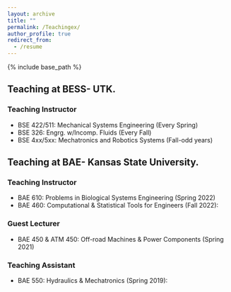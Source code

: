 ```yaml
---
layout: archive
title: ""
permalink: /Teachingex/
author_profile: true
redirect_from:
  - /resume
---
```


{% include base_path %}

## Teaching at BESS- UTK.
### Teaching Instructor

- BSE 422/511:  Mechanical Systems Engineering (Every Spring)
- BSE 326: Engrg. w/Incomp. Fluids (Every Fall)
- BSE 4xx/5xx: Mechatronics and Robotics Systems (Fall-odd years) 

## Teaching at BAE- Kansas State University.
### Teaching Instructor
- BAE 610:  Problems in Biological Systems Engineering (Spring 2022)
- BAE 460: Computational & Statistical Tools for Engineers (Fall 2022): 

### Guest Lecturer
- BAE 450 & ATM 450: Off-road Machines & Power Components (Spring 2021)

### Teaching Assistant
- BAE 550: Hydraulics & Mechatronics (Spring 2019): 

